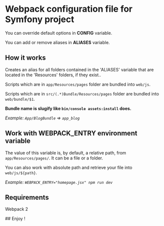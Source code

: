 # Webpack configuration file for Symfony project

You can override default options in __CONFIG__ variable.

You can add or remove aliases in __ALIASES__ variable.

## How it works

Creates an alias for all folders contained in the 'ALIASES' variable that are located in the 'Resources' folders, if they exist..

Scripts which are in `app/Resources/pages` folder are bundled into `web/js`.

Scripts which are in `src/(.*)Bundle/Resources/pages` folder are bundled into `web/bundle/$1`.

__Bundle name is slugify like `bin/console assets:install` does.__

_Example: `App/BlogBundle` => `app_blog`_

## Work with WEBPACK_ENTRY environment variable

The value of this variable is, by default, a relative path, from `app/Resources/pages/`.
It can be a file or a folder.

You can also work with absolute path and retrieve your file into `web/js/${path}`.

*Example: `WEBPACK_ENTRY="homepage.jsx" npm run dev`*

## Requirements

Webpack 2

## Enjoy !